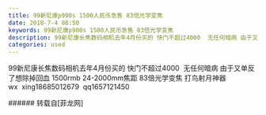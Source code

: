 ```yaml
---
title: 99新尼康p900s 1500人民币急售 83倍光学变焦
date: 2018-7-4 08:50
keywords: 99新尼康p900s 1500人民币急售 83倍光学变焦
description: 99新尼康长焦数码相机去年4月份买的 快门不超过4000  无任何暗病 由于又单反了想除掉回血 1500rmb 24-2000mm焦距 83倍光学变焦 打鸟射月神器 wx  xing18685012679  qq1657121450
categories: used
---
```

<td class="t_f" id="postmessage_1476960">

99新尼康长焦数码相机去年4月份买的 快门不超过4000  无任何暗病 由于又单反了想除掉回血 1500rmb 24-2000mm焦距 83倍光学变焦 打鸟射月神器 wx  xing18685012679  qq1657121450<br/>
<img alt="" border="0" class="zoom" data-cf-modified-a5065f2b490b4de2f7af96d0-="" file="http://www.flw.ph/data/appbyme/upload/image/201807/04/ZQ8VB8prqNSb.jpg" id="aimg_sQYUJ" lazyloadthumb="1" onclick="" onmouseover="" src="http://www.flw.ph/data/appbyme/upload/image/201807/04/ZQ8VB8prqNSb.jpg"/><br/>
<img alt="" border="0" class="zoom" data-cf-modified-a5065f2b490b4de2f7af96d0-="" file="http://www.flw.ph/data/appbyme/upload/image/201807/04/DWwijmwatExz.jpg" id="aimg_Qx29U" lazyloadthumb="1" onclick="" onmouseover="" src="http://www.flw.ph/data/appbyme/upload/image/201807/04/DWwijmwatExz.jpg"/><br/>
<img alt="" border="0" class="zoom" data-cf-modified-a5065f2b490b4de2f7af96d0-="" file="http://www.flw.ph/data/appbyme/upload/image/201807/04/f4YCszdzR4rR.jpg" id="aimg_UBAAZ" lazyloadthumb="1" onclick="" onmouseover="" src="http://www.flw.ph/data/appbyme/upload/image/201807/04/f4YCszdzR4rR.jpg"/><br/>
<img alt="" border="0" class="zoom" data-cf-modified-a5065f2b490b4de2f7af96d0-="" file="http://www.flw.ph/data/appbyme/upload/image/201807/04/2xPXVBmqOYLy.jpg" id="aimg_Ss5C8" lazyloadthumb="1" onclick="" onmouseover="" src="http://www.flw.ph/data/appbyme/upload/image/201807/04/2xPXVBmqOYLy.jpg"/><br/>
</td>
###### 转载自[菲龙网]